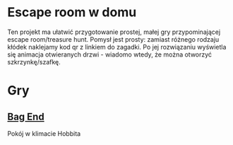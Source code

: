 # Escape room w domu

Ten projekt ma ułatwić przygotowanie prostej, małej gry przypominającej escape room/treasure hunt. Pomysł jest prosty: zamiast różnego rodzaju kłódek naklejamy kod qr z linkiem do zagadki. Po jej rozwiązaniu wyświetla się animacja otwieranych drzwi - wiadomo wtedy, że można otworzyć szkrzynkę/szafkę.

# Gry

## [Bag End](bag-end/)

Pokój w klimacie Hobbita